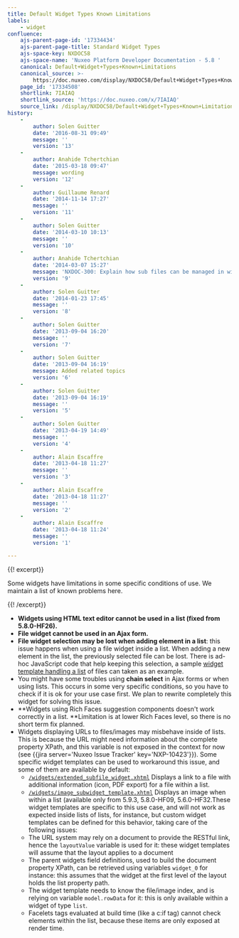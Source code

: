 ```yaml
---
title: Default Widget Types Known Limitations
labels:
    - widget
confluence:
    ajs-parent-page-id: '17334434'
    ajs-parent-page-title: Standard Widget Types
    ajs-space-key: NXDOC58
    ajs-space-name: 'Nuxeo Platform Developer Documentation - 5.8 '
    canonical: Default+Widget+Types+Known+Limitations
    canonical_source: >-
        https://doc.nuxeo.com/display/NXDOC58/Default+Widget+Types+Known+Limitations
    page_id: '17334508'
    shortlink: 7IAIAQ
    shortlink_source: 'https://doc.nuxeo.com/x/7IAIAQ'
    source_link: /display/NXDOC58/Default+Widget+Types+Known+Limitations
history:
    - 
        author: Solen Guitter
        date: '2016-08-31 09:49'
        message: ''
        version: '13'
    - 
        author: Anahide Tchertchian
        date: '2015-03-18 09:47'
        message: wording
        version: '12'
    - 
        author: Guillaume Renard
        date: '2014-11-14 17:27'
        message: ''
        version: '11'
    - 
        author: Solen Guitter
        date: '2014-03-10 10:13'
        message: ''
        version: '10'
    - 
        author: Anahide Tchertchian
        date: '2014-03-07 15:27'
        message: 'NXDOC-300: Explain how sub files can be managed in widget templates'
        version: '9'
    - 
        author: Solen Guitter
        date: '2014-01-23 17:45'
        message: ''
        version: '8'
    - 
        author: Solen Guitter
        date: '2013-09-04 16:20'
        message: ''
        version: '7'
    - 
        author: Solen Guitter
        date: '2013-09-04 16:19'
        message: Added related topics
        version: '6'
    - 
        author: Solen Guitter
        date: '2013-09-04 16:19'
        message: ''
        version: '5'
    - 
        author: Solen Guitter
        date: '2013-04-19 14:49'
        message: ''
        version: '4'
    - 
        author: Alain Escaffre
        date: '2013-04-18 11:27'
        message: ''
        version: '3'
    - 
        author: Alain Escaffre
        date: '2013-04-18 11:27'
        message: ''
        version: '2'
    - 
        author: Alain Escaffre
        date: '2013-04-18 11:24'
        message: ''
        version: '1'

---
```

{{! excerpt}}

Some widgets have limitations in some specific conditions of use. We maintain a list of known problems here.

{{! /excerpt}}

*   **Widgets using HTML text editor cannot be used in a list (fixed from 5.8.0-HF26).**
*   **File widget cannot be used in an Ajax form.**
*   **File widget selection may be lost when adding element in a list**: this issue happens when using a file widget inside a list. When adding a new element in the list, the previously selected file can be lost. There is ad-hoc JavaScript code that help keeping this selection, a sample&nbsp;[widget template handling a list](https://github.com/nuxeo/nuxeo-dm/blob/release-5.8/nuxeo-platform-webapp/src/main/resources/web/nuxeo.war/widgets/files_list_widget_template.xhtml) of files can taken as an example.
*   You might have some troubles using **chain select** in Ajax forms or when using lists. This occurs in some very specific conditions, so you have to check if it is ok for your use case first. We plan to rewrite completely this widget for solving this issue.
*   **Widgets using Rich Faces suggestion components doesn't work correctly in a list.&nbsp;**Limitation is at lower Rich Faces level, so there is no short term fix planned.
*   Widgets displaying URLs to files/images may misbehave inside of lists. This is because the URL might need information about the complete property XPath, and this variable is not exposed in the context for now (see {{jira server='Nuxeo Issue Tracker' key='NXP-10423'}}). Some specific widget templates can be used to workaround this issue, and some of them are available by default:
    *   [`/widgets/extended_subfile_widget.xhtml`](https://github.com/nuxeo/nuxeo-dm/blob/release-5.8/nuxeo-platform-webapp/src/main/resources/web/nuxeo.war/widgets/extended_subfile_widget.xhtml) Displays a link to a file with additional information (icon, PDF export) for a file within a list.
    *   [`/widgets/image_subwidget_template.xhtml`](https://github.com/nuxeo/nuxeo-jsf/blob/release-5.8/nuxeo-platform-webapp-base/src/main/resources/web/nuxeo.war/widgets/image_subwidget_template.xhtml) Displays an image when within a list (available only from 5.9.3, 5.8.0-HF09, 5.6.0-HF32.These widget templates are specific to this use case, and will not work as expected inside lists of lists, for instance, but custom widget templates can be defined for this behavior, taking care of the following issues:
    *   The URL system may rely on a document to provide the RESTful link, hence the&nbsp;`layoutValue` variable is used for it: these widget templates will assume that the layout applies to a document
    *   The parent widgets field definitions, used to build the document property XPath, can be retrieved using variables `widget_0` for instance: this assumes that the widget at the first level of the layout holds the list property path.
    *   The widget template needs to know the file/image index, and is relying on variable `model.rowData` for it: this is only available within a widget of type `list`.
    *   Facelets tags evaluated at build time (like a c:if tag) cannot check elements within the list, because these items are only exposed at render time.